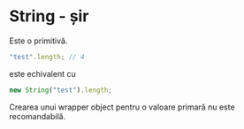 # String - șir

Este o primitivă.

```js
"test".length; // 4
```

este echivalent cu

```js
new String("test").length;
```

Crearea unui wrapper object pentru o valoare primară nu este recomandabilă.
